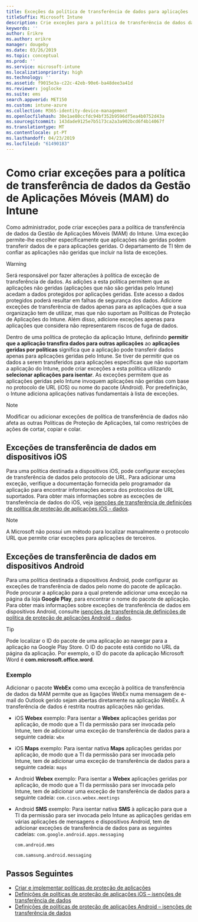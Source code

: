 ```yaml
---
title: Exceções da política de transferência de dados para aplicações
titleSuffix: Microsoft Intune
description: Crie exceções para a política de transferência de dados da Gestão de Aplicações Móveis (MAM) do Intune.
keywords: ''
author: Erikre
ms.author: erikre
manager: dougeby
ms.date: 03/26/2019
ms.topic: conceptual
ms.prod: ''
ms.service: microsoft-intune
ms.localizationpriority: high
ms.technology: ''
ms.assetid: f9015e3a-c22c-42eb-90e6-ba48dee3a41d
ms.reviewer: joglocke
ms.suite: ems
search.appverid: MET150
ms.custom: intune-azure
ms.collection: M365-identity-device-management
ms.openlocfilehash: 30e1ae80ccfdc94bf352b9596df5ea4b0752d43a
ms.sourcegitcommit: 143dade9125e7b5173ca2a3a902bcd6f4b14067f
ms.translationtype: MT
ms.contentlocale: pt-PT
ms.lasthandoff: 04/23/2019
ms.locfileid: "61490183"
---
```

# <a name="how-to-create-exceptions-to-the-intune-mobile-application-management-mam-data-transfer-policy"></a>Como criar exceções para a política de transferência de dados da Gestão de Aplicações Móveis (MAM) do Intune

Como administrador, pode criar exceções para a política de transferência de dados da Gestão de Aplicações Móveis (MAM) do Intune. Uma exceção permite-lhe escolher especificamente que aplicações não geridas podem transferir dados de e para aplicações geridas. O departamento de TI têm de confiar as aplicações não geridas que incluir na lista de exceções. 

>[!WARNING] 
> Será responsável por fazer alterações à política de exceção de transferência de dados. As adições a esta política permitem que as aplicações não geridas (aplicações que não são geridas pelo Intune) acedam a dados protegidos por aplicações geridas. Este acesso a dados protegidos poderá resultar em falhas de segurança dos dados. Adicione exceções de transferência de dados apenas para as aplicações que a sua organização tem de utilizar, mas que não suportam as Políticas de Proteção de Aplicações do Intune. Além disso, adicione exceções apenas para aplicações que considera não representarem riscos de fuga de dados.

Dentro de uma política de proteção da aplicação Intune, definindo **permitir que a aplicação transfira dados para outras aplicações** ao **aplicações geridas por políticas** significa que a aplicação pode transferir dados apenas para aplicações geridas pelo Intune. Se tiver de permitir que os dados a serem transferidos para aplicações específicas que não suportam a aplicação do Intune, pode criar exceções a esta política utilizando **selecionar aplicações para isentar**. As exceções permitem que as aplicações geridas pelo Intune invoquem aplicações não geridas com base no protocolo de URL (iOS) ou nome do pacote (Android). Por predefinição, o Intune adiciona aplicações nativas fundamentais à lista de exceções. 

> [!NOTE]
> Modificar ou adicionar exceções de política de transferência de dados não afeta as outras Políticas de Proteção de Aplicações, tal como restrições de ações de cortar, copiar e colar. 

## <a name="ios-data-transfer-exceptions"></a>Exceções de transferência de dados em dispositivos iOS
Para uma política destinada a dispositivos iOS, pode configurar exceções de transferência de dados pelo protocolo de URL. Para adicionar uma exceção, verifique a documentação fornecida pelo programador da aplicação para encontrar informações acerca dos protocolos de URL suportados. Para obter mais informações sobre as exceções de transferência de dados do iOS, veja [isenções de transferência de definições de política de proteção de aplicações iOS - dados](app-protection-policy-settings-ios.md#data-transfer-exemptions).

> [!NOTE]
> A Microsoft não possui um método para localizar manualmente o protocolo URL que permite criar exceções para aplicações de terceiros. 

## <a name="android-data-transfer-exceptions"></a>Exceções de transferência de dados em dispositivos Android
Para uma política destinada a dispositivos Android, pode configurar as exceções de transferência de dados pelo nome do pacote de aplicação. Pode procurar a aplicação para a qual pretende adicionar uma exceção na página da loja **Google Play**, para encontrar o nome do pacote de aplicação. Para obter mais informações sobre exceções de transferência de dados em dispositivos Android, consulte [isenções de transferência de definições de política de proteção de aplicações Android - dados](app-protection-policy-settings-android.md#data-transfer-exemptions).


>[!TIP]
> Pode localizar o ID do pacote de uma aplicação ao navegar para a aplicação na Google Play Store. O ID do pacote está contido no URL da página da aplicação. Por exemplo, o ID do pacote da aplicação Microsoft Word é **com.microsoft.office.word**.

### <a name="example"></a>Exemplo
Adicionar o pacote **WebEx** como uma exceção à politica de transferência de dados da MAM permite que as ligações WebEx numa mensagem de e-mail do Outlook gerido sejam abertas diretamente na aplicação WebEx. A transferência de dados é restrita noutras aplicações não geridas.

- iOS **Webex** exemplo:   Para isentar a **Webex** aplicações geridas por aplicação, de modo que a TI da permissão para ser invocada pelo Intune, tem de adicionar uma exceção de transferência de dados para a seguinte cadeia: <code>wbx</code>
    
 - iOS **Maps** exemplo:  Para isentar nativa **Maps** aplicações geridas por aplicação, de modo que a TI da permissão para ser invocada pelo Intune, tem de adicionar uma exceção de transferência de dados para a seguinte cadeia: <code>maps</code>

- Android **Webex** exemplo:   Para isentar a **Webex** aplicações geridas por aplicação, de modo que a TI da permissão para ser invocada pelo Intune, tem de adicionar uma exceção de transferência de dados para a seguinte cadeia: <code>com.cisco.webex.meetings</code>
    
- Android **SMS** exemplo:   Para isentar nativa **SMS** à aplicação para que a TI da permissão para ser invocada pelo Intune as aplicações geridas em várias aplicações de mensagens e dispositivos Android, tem de adicionar exceções de transferência de dados para as seguintes cadeias: 
    <code>com.google.android.apps.messaging</code>
    
    <code>com.android.mms</code>
    
    <code>com.samsung.android.messaging</code>

## <a name="next-steps"></a>Passos Seguintes

- [Criar e implementar políticas de proteção de aplicações](app-protection-policies.md)
- [Definições de políticas de proteção de aplicações iOS – isenções de transferência de dados](app-protection-policy-settings-ios.md#data-transfer-exemptions)
- [Definições de políticas de proteção de aplicações Android – isenções de transferência de dados](app-protection-policy-settings-android.md#data-transfer-exemptions)
